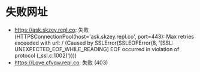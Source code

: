 # 失败网址
- https://ask.skzey.repl.co: 失败 (HTTPSConnectionPool(host='ask.skzey.repl.co', port=443): Max retries exceeded with url: / (Caused by SSLError(SSLEOFError(8, '[SSL: UNEXPECTED_EOF_WHILE_READING] EOF occurred in violation of protocol (_ssl.c:1002)'))))
- https://Love.cfvqw.repl.co: 失败 (403)
